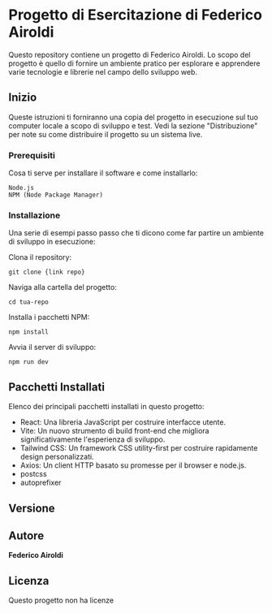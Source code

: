 # Progetto di Esercitazione di Federico Airoldi

Questo repository contiene un progetto di Federico Airoldi. Lo scopo del progetto è quello di fornire un ambiente pratico per esplorare e apprendere varie tecnologie e librerie nel campo dello sviluppo web.

## Inizio

Queste istruzioni ti forniranno una copia del progetto in esecuzione sul tuo computer locale a scopo di sviluppo e test. Vedi la sezione "Distribuzione" per note su come distribuire il progetto su un sistema live.

### Prerequisiti

Cosa ti serve per installare il software e come installarlo:

```
Node.js
NPM (Node Package Manager)
```

### Installazione

Una serie di esempi passo passo che ti dicono come far partire un ambiente di sviluppo in esecuzione:

Clona il repository:

```
git clone {link repo}
```

Naviga alla cartella del progetto:

```
cd tua-repo
```

Installa i pacchetti NPM:

```
npm install
```

Avvia il server di sviluppo:

```
npm run dev
```

## Pacchetti Installati

Elenco dei principali pacchetti installati in questo progetto:

- React: Una libreria JavaScript per costruire interfacce utente.
- Vite: Un nuovo strumento di build front-end che migliora significativamente l'esperienza di sviluppo.
- Tailwind CSS: Un framework CSS utility-first per costruire rapidamente design personalizzati.
- Axios: Un client HTTP basato su promesse per il browser e node.js.
- postcss
- autoprefixer

## Versione

## Autore

**Federico Airoldi**

## Licenza

Questo progetto non ha licenze
